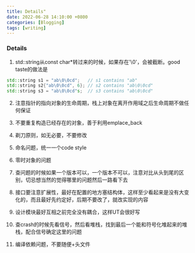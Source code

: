 ```yaml
---
title: Details"
date: 2022-06-28 14:10:00 +0800
categories: [Blogging]
tags: [writing]
---
```


### Details 

1. std::string从const char*转过来的时候，如果存在'\0'，会被截断。good taste的做法是

```cpp
std::string s1 = "ab\0\0cd";   // s1 contains "ab"
std::string s2{"ab\0\0cd", 6}; // s2 contains "ab\0\0cd"
std::string s3 = "ab\0\0cd"s;  // s3 contains "ab\0\0cd"
```

2. 注意指针的指向对象的生命周期，栈上对象在离开作用域之后生命周期不做任何保证

3. 不要重复构造已经存在的对象，善于利用emplace_back

4. 剃刀原则，如无必要，不要修改

5. 命名问题，统一一个code style

6. 零时对象的问题

7. 查问题的时候如果一个版本可以，一个版本不可以，注意对比从头到尾的区别，切忌想当然的觉得哪里的问题然后一路看下去

8. 接口要注意扩展性，最好在配置的地方塞结构体，这样至少看起来是没有大变化的，而且最好先约定好，后期不要改了，就改实现的内容

9. 设计模块最好互相之前完全没有耦合，这样UT会很好写

10. 查crash的时候先看信号，然后看堆栈，找到最后一个能和符号化堆起来的堆栈，配合信号确定这里的问题

11. 编译依赖问题，不要随便+头文件

